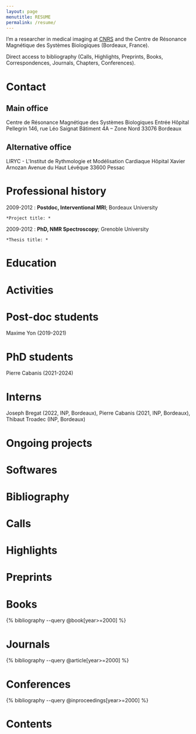```yaml
---
layout: page
menutitle: RESUME
permalink: /resume/
---
```


I’m a researcher in medical imaging at [CNRS](https://www.cnrs.fr/fr/page-daccueil) and the Centre de Résonance Magnétique des Systèmes Biologiques (Bordeaux, France).


Direct access to bibliography (Calls, Highlights, Preprints, Books, Correspondences, Journals, Chapters, Conferences).



# Contact

## Main office

Centre de Résonance Magnétique des Systèmes Biologiques
Entrée Hôpital Pellegrin
146, rue Léo Saignat
Bâtiment 4A – Zone Nord
33076 Bordeaux 

## Alternative office

LIRYC - L'Institut de Rythmologie et Modélisation Cardiaque
Hôpital Xavier Arnozan
Avenue du Haut Lévêque
33600 Pessac

# Professional history


2009-2012
:   **Postdoc, Interventional MRI**; Bordeaux University 

    *Project title: *

2009-2012
:   **PhD, NMR Spectroscopy**; Grenoble University 

    *Thesis title: *


# Education



# Activities

# Post-doc students

Maxime Yon (2019-2021)

# PhD students

Pierre Cabanis (2021-2024)

# Interns

Joseph Bregat (2022, INP, Bordeaux), Pierre Cabanis (2021, INP, Bordeaux), Thibaut Troadec (INP, Bordeaux)

# Ongoing projects

# Softwares

# Bibliography

# Calls

# Highlights

# Preprints

# Books

{% bibliography --query @book[year>=2000] %}

# Journals

{% bibliography --query @article[year>=2000] %}

# Conferences

{% bibliography --query @inproceedings[year>=2000] %}

# Contents







